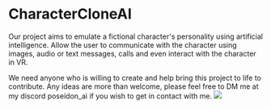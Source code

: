 # CharacterCloneAI
Our project aims to emulate a fictional character's personality using artificial intelligence. Allow the user to communicate with the character using images, audio or text messages, calls and even interact with the character in VR. 

We need anyone who is willing to create and help bring this project to life to contribute. Any ideas are more than welcome, please feel free to DM me at my discord poseidon_ai if you wish to get in contact with me. 
<img src="https://t.bkit.co/w_66a553f41bc7f.gif" />